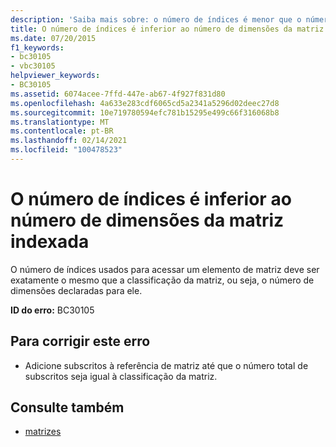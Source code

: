 ```yaml
---
description: 'Saiba mais sobre: o número de índices é menor que o número de dimensões da matriz indexada'
title: O número de índices é inferior ao número de dimensões da matriz indexada
ms.date: 07/20/2015
f1_keywords:
- bc30105
- vbc30105
helpviewer_keywords:
- BC30105
ms.assetid: 6074acee-7ffd-447e-ab67-4f927f831d80
ms.openlocfilehash: 4a633e283cdf6065cd5a2341a5296d02deec27d8
ms.sourcegitcommit: 10e719780594efc781b15295e499c66f316068b8
ms.translationtype: MT
ms.contentlocale: pt-BR
ms.lasthandoff: 02/14/2021
ms.locfileid: "100478523"
---
```

# <a name="number-of-indices-is-less-than-the-number-of-dimensions-of-the-indexed-array"></a>O número de índices é inferior ao número de dimensões da matriz indexada

O número de índices usados para acessar um elemento de matriz deve ser exatamente o mesmo que a classificação da matriz, ou seja, o número de dimensões declaradas para ele.  
  
 **ID do erro:** BC30105  
  
## <a name="to-correct-this-error"></a>Para corrigir este erro  
  
- Adicione subscritos à referência de matriz até que o número total de subscritos seja igual à classificação da matriz.  
  
## <a name="see-also"></a>Consulte também

- [matrizes](../programming-guide/language-features/arrays/index.md)
